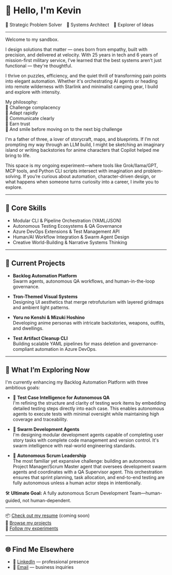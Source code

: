 # 👋 Hello, I'm Kevin

🧠 Strategic Problem Solver 🔧 Systems Architect 🌌 Explorer of Ideas

---

Welcome to my sandbox.

I design solutions that matter — ones born from empathy, built with precision, and delivered at velocity. With 25 years in tech and 6 years of mission-first military service, I’ve learned that the best systems aren't just functional — they're thoughtful.

I thrive on puzzles, efficiency, and the quiet thrill of transforming pain points into elegant automation. Whether it's orchestrating AI agents or heading into remote wilderness with Starlink and minimalist camping gear, I build and explore with intensity.

My philosophy:  
📍 Challenge complacency  
📍 Adapt rapidly  
📍 Communicate clearly  
📍 Earn trust  
📍 And smile before moving on to the next big challenge

I'm a father of three, a lover of storycraft, maps, and blueprints. If I’m not prompting my way through an LLM build, I might be sketching an imaginary island or writing backstories for anime characters that Copilot helped me bring to life.

This space is my ongoing experiment—where tools like Grok/llama/GPT, MCP tools, and Python CLI scripts intersect with imagination and problem-solving. If you’re curious about automation, character-driven design, or what happens when someone turns curiosity into a career, I invite you to explore.

---

## 🔧 Core Skills

- Modular CLI & Pipeline Orchestration (YAML/JSON)
- Autonomous Testing Ecosystems & QA Governance
- Azure DevOps Extensions & Test Management API
- Human/AI Workflow Integration & Swarm Agent Design
- Creative World-Building & Narrative Systems Thinking

---

## 🚧 Current Projects

- **Backlog Automation Platform**  
  Swarm agents, autonomous QA workflows, and human-in-the-loop governance.

- **Tron-Themed Visual Systems**  
  Designing UI aesthetics that merge retrofuturism with layered gridmaps and ambient light patterns.

- **Yoru no Kenshi & Mizuki Hoshino**  
  Developing anime personas with intricate backstories, weapons, outfits, and dwellings.

- **Test Artifact Cleanup CLI**  
  Building scalable YAML pipelines for mass deletion and governance-compliant automation in Azure DevOps.

---

## 🔭 What I’m Exploring Now

I'm currently enhancing my Backlog Automation Platform with three ambitious goals:

- 🧪 **Test Case Intelligence for Autonomous QA**  
  I'm refining the structure and clarity of testing work items by embedding detailed testing steps directly into each case. This enables autonomous agents to execute tests with minimal oversight while maintaining high coverage and traceability.

- 🧠 **Swarm Development Agents**  
  I'm designing modular development agents capable of completing user story tasks with complete code management and version control. It's swarm intelligence with real-world engineering standards.

- 🧩 **Autonomous Scrum Leadership**  
  The most familiar yet expansive challenge: building an autonomous Project Manager/Scrum Master agent that oversees development swarm agents and coordinates with a QA Supervisor agent. This orchestration ensures that sprint planning, task allocation, and end-to-end testing are fully autonomous unless a human actor steps in intentionally.

🛠️ **Ultimate Goal:** A fully autonomous Scrum Development Team—human-guided, not human-dependent.

---

📦 [Check out my resume](#) (coming soon)  
🎯 [Browse my projects](#)  
🧪 [Follow my experiments](#)

---

## 🌐 Find Me Elsewhere

- 💼 [LinkedIn](https://www.linkedin.com/in/kevintran/) — professional presence  
- 📧 [Email](mailto:kevintran@hotmail.com) — business inquiries
